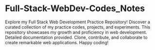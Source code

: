 # Full-Stack-WebDev-Codes_Notes
Explore my Full Stack Web Development Practice Repository! Discover a curated collection of my practice codes, projects, and experiments. This repository showcases my growth and proficiency in web development. Detailed documentation provided. Clone, contribute, and collaborate to create remarkable web applications. Happy coding!
